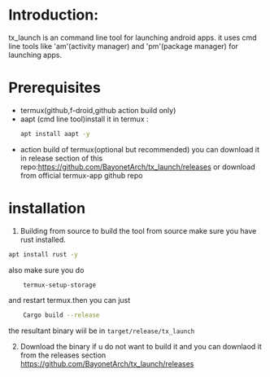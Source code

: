 # Introduction: #

tx_launch is an command line tool for launching android apps.
it uses cmd line tools like 'am'(activity manager) and 'pm'(package manager) for launching apps.

# Prerequisites #
- termux(github,f-droid,github action build only)
- aapt (cmd line tool)install it in termux :
    ```bash 
    apt install aapt -y 
    ```
- action build of termux(optional but recommended)
    you can download it in release section of this repo:https://github.com/BayonetArch/tx_launch/releases 
    or download from official termux-app github repo

# installation #

1. Building from source 
to build the tool from source make sure you have rust installed.
```bash 
apt install rust -y 
 ```
also make sure you do 
```bash 
    termux-setup-storage 
 ```
and restart termux.then you can just 
```bash 
    Cargo build --release
 ```
the resultant binary wiil be in `target/release/tx_launch`

2. Download the binary
if u do not want to build it and you can downlaod it from the releases section
https://github.com/BayonetArch/tx_launch/releases
